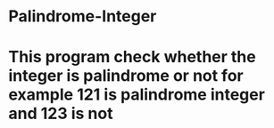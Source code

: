 # Palindrome-Integer
# This program check whether the integer is palindrome or not for example 121 is palindrome integer and 123 is not
